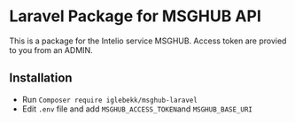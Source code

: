 # Laravel Package for MSGHUB API
This is a package for the Intelio service MSGHUB.
Access token are provied to you from an ADMIN.

## Installation

- Run `Composer require iglebekk/msghub-laravel`
- Edit `.env` file and add `MSGHUB_ACCESS_TOKEN`and `MSGHUB_BASE_URI`
